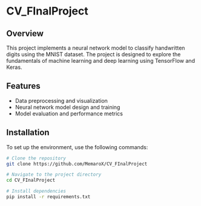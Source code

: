 # CV_FInalProject

## Overview
This project implements a neural network model to classify handwritten digits using the MNIST dataset. The project is designed to explore the fundamentals of machine learning and deep learning using TensorFlow and Keras.

## Features
- Data preprocessing and visualization
- Neural network model design and training
- Model evaluation and performance metrics

## Installation
To set up the environment, use the following commands:
```bash
# Clone the repository
git clone https://github.com/MemaroX/CV_FInalProject

# Navigate to the project directory
cd CV_FInalProject

# Install dependencies
pip install -r requirements.txt
